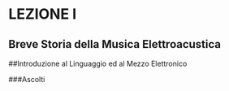 # LEZIONE I
## Breve Storia della Musica Elettroacustica
##Introduzione al Linguaggio ed al Mezzo Elettronico

###Ascolti
